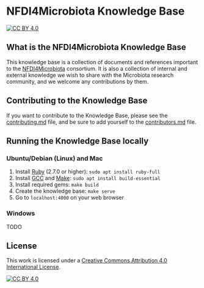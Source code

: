 # NFDI4Microbiota Knowledge Base

[![CC BY 4.0][cc-by-shield]][cc-by]

## What is the NFDI4Microbiota Knowledge Base

This knowledge base is a collection of documents and references important to the [NFDI4Microbiota](https://nfdi4microbiota.de/) consortium. It is also a collection of internal and external knowledge we wish to share with the Microbiota research community, and we welcome any contributions by them.

## Contributing to the Knowledge Base

If you want to contribute to the Knowledge Base, please see the [contributing.md](https://github.com/NFDI4Microbiota/nfdi4microbiota-knowledge-base/blob/main/docs/_Getting-Started/contributing.md) file, and be sure to add yourself to the [contributors.md](https://github.com/NFDI4Microbiota/nfdi4microbiota-knowledge-base/blob/main/docs/_Getting-Started/contributors.md) file.

## Running the Knowledge Base locally

### Ubuntu/Debian (Linux) and Mac

1. Install [Ruby](https://www.ruby-lang.org/en/downloads/) (2.7.0 or higher): `sudo apt install ruby-full`
2. Install [GCC](https://gcc.gnu.org/install/) and [Make](https://www.gnu.org/software/make/): `sudo apt install build-essential`
3. Install required gems: `make build`
4. Create the knowledge base: `make serve`
5. Go to `localhost:4000` on your web browser

### Windows

TODO

## License

This work is licensed under a
[Creative Commons Attribution 4.0 International License][cc-by].

[![CC BY 4.0][cc-by-image]][cc-by]

[cc-by]: http://creativecommons.org/licenses/by/4.0/
[cc-by-image]: https://i.creativecommons.org/l/by/4.0/88x31.png
[cc-by-shield]: https://img.shields.io/badge/License-CC%20BY%204.0-lightgrey.svg
